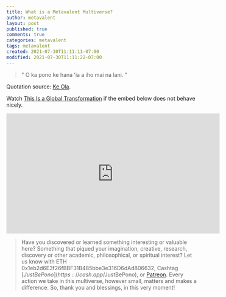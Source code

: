 ```yaml
---
title: What is a Metavalent Multiverse?
author: metavalent
layout: post
published: true
comments: true
categories: metavalent
tags: metavalent
created: 2021-07-30T11:11:11-07:00
modified: 2021-07-30T11:11:22-07:00
---
```


> " O ka pono ke hana ʻia a iho mai na lani. "

Quotation source: [Ke Ola](https://keolamagazine.com/ka-puana/proverb-2437/).

Watch [This Is a Global Transformation](https://youtu.be/WwnSTuJO8gQ
) if the embed below does not behave nicely. 

<div class="embed-container"><iframe width="560" height="315" src="https://www.youtube.com/embed/WwnSTuJO8gQ" title="YouTube video player" frameborder="0" allow="accelerometer; autoplay; clipboard-write; encrypted-media; gyroscope; picture-in-picture" allowfullscreen></iframe></div>

> Have you discovered or learned something interesting or valuable here? Something that piqued your imagination, creative, research, discovery or other academic, philosophical, or spiritual interest? Let us know with ETH 0x1eb2d6E3f26fBBF31B485bbe3e316D6dAd806632, Cashtag [$JustBePono](https://cash.app/$JustBePono), or [Patreon](https://patreon.com/metavalent). Every action we take in this multiverse, however small, matters and makes a difference. So, thank you and blessings, in this very moment!
